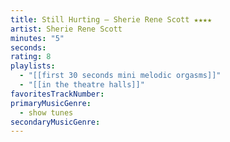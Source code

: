 ```yaml
---
title: Still Hurting — Sherie Rene Scott ★★★★
artist: Sherie Rene Scott
minutes: "5"
seconds:
rating: 8
playlists:
  - "[[first 30 seconds mini melodic orgasms]]"
  - "[[in the theatre halls]]"
favoritesTrackNumber:
primaryMusicGenre:
  - show tunes
secondaryMusicGenre:
---
```

